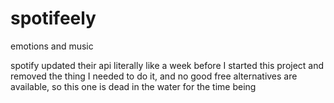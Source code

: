 # spotifeely
emotions and music

spotify updated their api literally like a week before I started this project and removed the thing I needed to do it, and no good free alternatives are available, so this one is dead in the water for the time being
